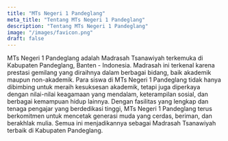 ```yaml
---
title: "MTs Negeri 1 Pandeglang"
meta_title: "Tentang MTs Negeri 1 Pandeglang"
description: "Tentang MTs Negeri 1 Pandeglang"
image: "/images/favicon.png"
draft: false
---
```


MTs Negeri 1 Pandeglang adalah Madrasah Tsanawiyah terkemuka di Kabupaten Pandeglang, Banten - Indonesia. Madrasah ini terkenal karena prestasi gemilang yang diraihnya dalam berbagai bidang, baik akademik maupun non-akademik. Para siswa di MTs Negeri 1 Pandeglang tidak hanya dibimbing untuk meraih kesuksesan akademik, tetapi juga diperkaya dengan nilai-nilai keagamaan yang mendalam, keterampilan sosial, dan berbagai kemampuan hidup lainnya. Dengan fasilitas yang lengkap dan tenaga pengajar yang berdedikasi tinggi, MTs Negeri 1 Pandeglang terus berkomitmen untuk mencetak generasi muda yang cerdas, beriman, dan berakhlak mulia. Semua ini menjadikannya sebagai Madrasah Tsanawiyah terbaik di Kabupaten Pandeglang.
